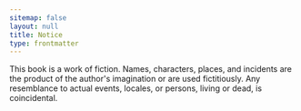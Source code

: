 ```yaml
---
sitemap: false
layout: null
title: Notice
type: frontmatter
---
```

This book is a work of fiction.
Names, characters, places, and incidents are the product of the author's imagination or are used fictitiously.
Any resemblance to actual events, locales, or persons, living or dead, is coincidental.
